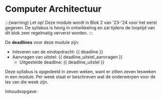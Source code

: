 # Computer Architectuur

:::{warning} Let op!
Deze module wordt in Blok 2 van '23-'24 voor het eerst gegeven. De syllabus is hevig in ontwikkeling en zal tijdens de looptijd van dit blok zeer regelmatig ververst worden.
:::

De **deadlines** voor deze module zijn:

- Inleveren van de eindopdracht: {{ deadline }}
- Aanvragen van uitstel: {{ deadline_uitstel_aanvragen }}
  - Uitgestelde deadline: {{ deadline_uitstel }}

Deze syllabus is opgedeeld in zeven weken, want er zitten zeven lesweken in een module. Per week staat er beschreven wat de onderwerpen voor de les van die week zijn.

Inhoudsopgave:

```{tableofcontents}
```
